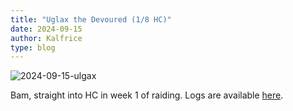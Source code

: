 ```yaml
---
title: "Uglax the Devoured (1/8 HC)"
date: 2024-09-15
author: Kalfrice
type: blog
---
```


![2024-09-15-ulgax](/posts/2024-09-15-ulgax/ulgax.jpg)

Bam, straight into HC in week 1 of raiding. Logs are available [here](https://www.warcraftlogs.com/reports/FQX8xPLVbDzpqY6r#fight=19).

<!--more-->
